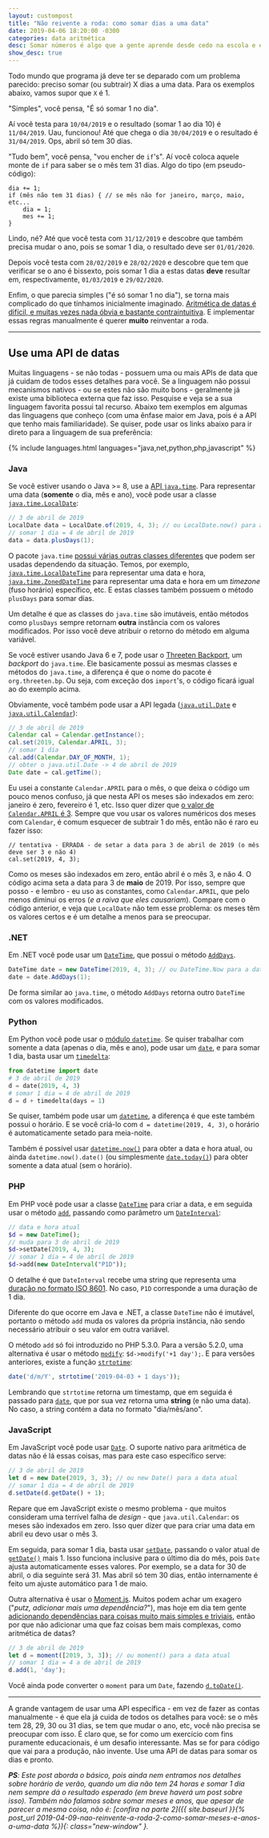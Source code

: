 ```yaml
---
layout: custompost
title: "Não reivente a roda: como somar dias a uma data"
date: 2019-04-06 18:20:00 -0300
categories: data aritmética
desc: Somar números é algo que a gente aprende desde cedo na escola e é uma das operações matemáticas mais fáceis que existem. E quando precisamos fazer um programa que soma dias a uma data, achamos que será igualmente fácil. Mas a aritmética de datas esconde várias armadilhas...
show_desc: true
---
```


Todo mundo que programa já deve ter se deparado com um problema parecido: preciso somar (ou subtrair) X dias a uma data. Para os exemplos abaixo, vamos supor que `X` é 1.

"Simples", você pensa, "É só somar 1 no dia".

Aí você testa para `10/04/2019` e o resultado (somar 1 ao dia 10) é `11/04/2019`. Uau, funcionou! Até que chega o dia `30/04/2019` e o resultado é `31/04/2019`. Ops, abril só tem 30 dias.

"Tudo bem", você pensa, "vou encher de `if`'s". Aí você coloca aquele monte de `if` para saber se o mês tem 31 dias. Algo do tipo (em pseudo-código):

```
dia += 1;
if (mês não tem 31 dias) { // se mês não for janeiro, março, maio, etc...
    dia = 1;
    mes += 1;
}
```

Lindo, né? Até que você testa com `31/12/2019` e descobre que também precisa mudar o ano, pois se somar 1 dia, o resultado deve ser `01/01/2020`.

Depois você testa com `28/02/2019` e `28/02/2020` e descobre que tem que verificar se o ano é bissexto, pois somar 1 dia a estas datas **deve** resultar em, respectivamente, `01/03/2019` e `29/02/2020`.

Enfim, o que parecia simples ("é só somar 1 no dia"), se torna mais complicado do que tínhamos inicialmente imaginado. [Aritmética de datas é difícil, e muitas vezes nada óbvia e bastante contraintuitiva](https://codeblog.jonskeet.uk/2010/12/01/the-joys-of-date-time-arithmetic/). E implementar essas regras manualmente é querer **muito** reinventar a roda.

---
## Use uma API de datas

Muitas linguagens - se não todas - possuem uma ou mais APIs de data que já cuidam de todos esses detalhes para você. Se a linguagem não possui mecanismos nativos - ou se estes não são muito bons - geralmente já existe uma biblioteca externa que faz isso. Pesquise e veja se a sua linguagem favorita possui tal recurso. Abaixo tem exemplos em algumas das linguagens que conheço (com uma ênfase maior em Java, pois é a API que tenho mais familiaridade). Se quiser, pode usar os links abaixo para ir direto para a linguagem de sua preferência:

{% include languages.html languages="java,net,python,php,javascript" %}

### Java

Se você estiver usando o Java >= 8, use a [API `java.time`](https://docs.oracle.com/javase/8/docs/api/java/time/package-summary.html). Para representar uma data (**somente** o dia, mês e ano), você pode usar a classe [`java.time.LocalDate`](https://docs.oracle.com/javase/8/docs/api/java/time/LocalDate.html):

```java
// 3 de abril de 2019
LocalDate data = LocalDate.of(2019, 4, 3); // ou LocalDate.now() para a data atual
// somar 1 dia = 4 de abril de 2019
data = data.plusDays(1);
```

O pacote `java.time` [possui várias outras classes diferentes](https://docs.oracle.com/javase/tutorial/datetime/iso/overview.html) que podem ser usadas dependendo da situação. Temos, por exemplo, [`java.time.LocalDateTime`](https://docs.oracle.com/javase/8/docs/api/java/time/LocalDateTime.html) para representar uma data e hora, [`java.time.ZonedDateTime`](https://docs.oracle.com/javase/8/docs/api/java/time/ZonedDateTime.html) para representar uma data e hora em um *timezone* (fuso horário) específico, etc. E estas classes também possuem o método `plusDays` para somar dias.

Um detalhe é que as classes do `java.time` são imutáveis, então métodos como `plusDays` sempre retornam **outra** instância com os valores modificados. Por isso você deve atribuir o retorno do método em alguma variável.

Se você estiver usando Java 6 e 7, pode usar o [Threeten Backport](https://www.threeten.org/threetenbp/), um *backport* do `java.time`. Ele basicamente possui as mesmas classes e métodos do `java.time`, a diferença é que o nome do pacote é `org.threeten.bp`. Ou seja, com exceção dos `import`'s, o código ficará igual ao do exemplo acima.

Obviamente, você também pode usar a API legada ([`java.util.Date`](https://docs.oracle.com/javase/8/docs/api/java/util/Date.html) e [`java.util.Calendar`](https://docs.oracle.com/javase/8/docs/api/java/util/Calendar.html)):

```java
// 3 de abril de 2019
Calendar cal = Calendar.getInstance();
cal.set(2019, Calendar.APRIL, 3);
// somar 1 dia
cal.add(Calendar.DAY_OF_MONTH, 1);
// obter o java.util.Date -> 4 de abril de 2019
Date date = cal.getTime();
```

Eu usei a constante `Calendar.APRIL` para o mês, o que deixa o código um pouco menos confuso, já que nesta API os meses são indexados em zero: janeiro é zero, fevereiro é 1, etc. Isso quer dizer que [o valor de `Calendar.APRIL` é 3](https://docs.oracle.com/javase/8/docs/api/constant-values.html#java.util.Calendar.APRIL). Sempre que vou usar os valores numéricos dos meses com `Calendar`, é comum esquecer de subtrair 1 do mês, então não é raro eu fazer isso:

```
// tentativa - ERRADA - de setar a data para 3 de abril de 2019 (o mês deve ser 3 e não 4)
cal.set(2019, 4, 3);
```

Como os meses são indexados em zero, então abril é o mês 3, e não 4. O código acima seta a data para 3 de **maio** de 2019. Por isso, sempre que posso - e lembro - eu uso as constantes, como `Calendar.APRIL`, que pelo menos diminui os erros (*e a raiva que eles causariam*). Compare com o código anterior, e veja que `LocalDate` não tem esse problema: os meses têm os valores certos e é um detalhe a menos para se preocupar.

### .NET

Em .NET você pode usar um [`DateTime`](https://docs.microsoft.com/pt-br/dotnet/api/system.datetime?view=netframework-4.7.2), que possui o método [`AddDays`](https://docs.microsoft.com/pt-br/dotnet/api/system.datetime.adddays?view=netframework-4.7.2).

```c#
DateTime date = new DateTime(2019, 4, 3); // ou DateTime.Now para a data atual
date = date.AddDays(1);
```

De forma similar ao `java.time`, o método `AddDays` retorna outro `DateTime` com os valores modificados.

### Python

Em Python você pode usar o [módulo `datetime`](https://docs.python.org/3/library/datetime.html). Se quiser trabalhar com somente a data (apenas o dia, mês e ano), pode usar um [`date`](https://docs.python.org/3/library/datetime.html#date-objects), e para somar 1 dia, basta usar um [`timedelta`](https://docs.python.org/3/library/datetime.html#timedelta-objects):

```python
from datetime import date
# 3 de abril de 2019
d = date(2019, 4, 3)
# somar 1 dia = 4 de abril de 2019
d = d + timedelta(days = 1)
```

Se quiser, também pode usar um [`datetime`](https://docs.python.org/3/library/datetime.html#datetime-objects), a diferença é que este também possui o horário. E se você criá-lo com `d = datetime(2019, 4, 3)`, o horário é automaticamente setado para meia-noite.

Também é possível usar [`datetime.now()`](https://docs.python.org/3/library/datetime.html#datetime.datetime.now) para obter a data e hora atual, ou ainda `datetime.now().date()` (ou simplesmente [`date.today()`](https://docs.python.org/3/library/datetime.html#datetime.date.today)) para obter somente a data atual (sem o horário).

### PHP

Em PHP você pode usar a classe [`DateTime`](https://www.php.net/manual/pt_BR/class.datetime.php) para criar a data, e em seguida usar o método [`add`](https://www.php.net/manual/pt_BR/datetime.add.php), passando como parâmetro um [`DateInterval`](https://www.php.net/manual/pt_BR/dateinterval.construct.php):

```php
// data e hora atual
$d = new DateTime();
// muda para 3 de abril de 2019
$d->setDate(2019, 4, 3);
// somar 1 dia = 4 de abril de 2019
$d->add(new DateInterval("P1D"));
```

O detalhe é que `DateInterval` recebe uma string que representa uma [duração no formato ISO 8601](https://en.wikipedia.org/wiki/ISO_8601#Durations). No caso, `P1D` corresponde a uma duração de 1 dia.

Diferente do que ocorre em Java e .NET, a classe `DateTime` não é imutável, portanto o método `add` muda os valores da própria instância, não sendo necessário atribuir o seu valor em outra variável.

O método `add` só foi introduzido no PHP 5.3.0. Para a versão 5.2.0, uma alternativa é usar o método [`modify`](https://www.php.net/manual/en/datetime.modify.php): `$d->modify('+1 day');`. E para versões anteriores, existe a função [`strtotime`](https://www.php.net/manual/en/function.strtotime.php):

```php
date('d/m/Y', strtotime('2019-04-03 + 1 days'));
```

Lembrando que `strtotime` retorna um timestamp, que em seguida é passado para [`date`](https://www.php.net/manual/en/function.date.php), que por sua vez retorna uma **string** (e não uma data). No caso, a string contém a data no formato "dia/mês/ano".

### JavaScript

Em JavaScript você pode usar [`Date`](https://developer.mozilla.org/en-US/docs/Web/JavaScript/Reference/Global_Objects/Date). O suporte nativo para aritmética de datas não é lá essas coisas, mas para este caso específico serve:

```javascript
// 3 de abril de 2019
let d = new Date(2019, 3, 3); // ou new Date() para a data atual
// somar 1 dia = 4 de abril de 2019
d.setDate(d.getDate() + 1);
```

Repare que em JavaScript existe o mesmo problema - que muitos consideram uma terrível falha de *design* - que `java.util.Calendar`: os meses são indexados em zero. Isso quer dizer que para criar uma data em abril eu devo usar o mês 3.

Em seguida, para somar 1 dia, basta usar [`setDate`](https://developer.mozilla.org/en-US/docs/Web/JavaScript/Reference/Global_Objects/Date/setDate), passando o valor atual de [`getDate()`](https://developer.mozilla.org/en-US/docs/Web/JavaScript/Reference/Global_Objects/Date/getDate) mais 1. Isso funciona inclusive para o último dia do mês, pois `Date` ajusta automaticamente esses valores. Por exemplo, se a data for 30 de abril, o dia seguinte será 31. Mas abril só tem 30 dias, então internamente é feito um ajuste automático para 1 de maio.

Outra alternativa é usar o [Moment.js](https://momentjs.com). Muitos podem achar um exagero ("_putz, adicionar mais uma dependência?_"), mas hoje em dia tem gente [adicionando dependências para coisas muito mais simples e triviais](https://www.davidhaney.io/npm-left-pad-have-we-forgotten-how-to-program/), então por que não adicionar uma que faz coisas bem mais complexas, como aritmética de datas?

```javascript
// 3 de abril de 2019
let d = moment([2019, 3, 3]); // ou moment() para a data atual
// somar 1 dia = 4 a de abril de 2019
d.add(1, 'day');
```

Você ainda pode converter o `moment` para um `Date`, fazendo [`d.toDate()`](https://momentjs.com/docs/#/displaying/as-javascript-date/).

---

A grande vantagem de usar uma API específica - em vez de fazer as contas manualmente - é que ela já cuida de todos os detalhes para você: se o mês tem 28, 29, 30 ou 31 dias, se tem que mudar o ano, etc, você não precisa se preocupar com isso. É claro que, se for como um exercício com fins puramente educacionais, é um desafio interessante. Mas se for para código que vai para a produção, não invente. Use uma API de datas para somar os dias e pronto.

_**PS**: Este post aborda o básico, pois ainda nem entramos nos detalhes sobre horário de verão, quando um dia não tem 24 horas e somar 1 dia nem sempre dá o resultado esperado (em breve haverá um post sobre isso). Também não falamos sobre somar meses e anos, que apesar de parecer a mesma coisa, não é: [confira na parte 2]({{ site.baseurl }}{% post_url 2019-04-09-nao-reinvente-a-roda-2-como-somar-meses-e-anos-a-uma-data %}){: class="new-window" }._
